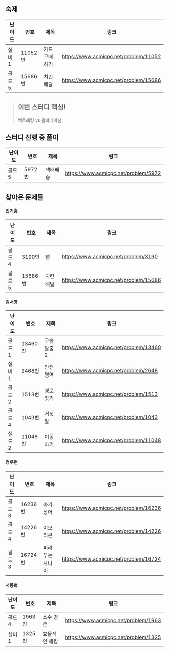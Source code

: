 ## 숙제
|난이도|번호|제목|링크|
|-----|-----|---------------------|----------------------------------------|
|실버 1|11052번|카드 구매하기|https://www.acmicpc.net/problem/11052|
|골드 5|15686번|치킨 배달|https://www.acmicpc.net/problem/15686|

> ## 이번 스터디 핵심!
> 백트래킹 vs 콤비네이션

## 스터디 진행 중 풀이
|난이도|번호|제목|링크|
|-----|-----|---------------------|----------------------------------------|
|골드 5|5972번|택배배송|https://www.acmicpc.net/problem/5972|

## 찾아온 문제들
#### 민기홍
|난이도|번호|제목|링크|
|-----|-----|---------------------|----------------------------------------|
|골드 4|3190번|뱀|https://www.acmicpc.net/problem/3190|
|골드 5|15686번|치킨 배달|https://www.acmicpc.net/problem/15686|

#### 김서영
|난이도|번호|제목|링크|
|-----|-----|---------------------|----------------------------------------|
|골드 1|13460번|구슬 탈출2|https://www.acmicpc.net/problem/13460|
|실버 1|2468번|안전 영역|https://www.acmicpc.net/problem/2648|
|골드 2|1513번|경로 찾기|https://www.acmicpc.net/problem/1513|
|골드 4|1043번|거짓말|https://www.acmicpc.net/problem/1043|
|실드 2|11048번|이동하기|https://www.acmicpc.net/problem/11048|

#### 정우현
|난이도|번호|제목|링크|
|-----|-----|---------------------|----------------------------------------|
|골드 3|16236번|아기상어|https://www.acmicpc.net/problem/16236|
|골드 4|14226번|이모티콘|https://www.acmicpc.net/problem/14226|
|골드 3|16724번|피리부는사나이|https://www.acmicpc.net/problem/16724|

#### 서동혁
|난이도|번호|제목|링크|
|-----|-----|---------------------|----------------------------------------|
|골드 4|1963번|소수 경로|https://www.acmicpc.net/problem/1963|
|실버 1|1325번|효율적인 해킹|https://www.acmicpc.net/problem/1325|
